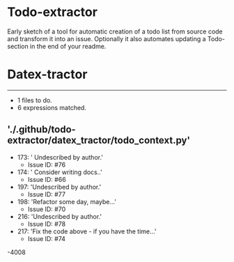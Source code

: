 # Todo-extractor
Early sketch of a tool for automatic creation of a todo list from source code and transform it into an issue. Optionally it also automates updating a Todo-section in the end of your readme.

# Datex-tractor
---
- 1 files to do.
- 6 expressions matched.

## './.github/todo-extractor/datex_tractor/todo_context.py'
- 173: ' Undescribed by author.'
  - Issue ID: #76
- 174: ' Consider writing docs..'
  - Issue ID: #66
- 197: 'Undescribed by author.'
  - Issue ID: #77
- 198: 'Refactor some day, maybe...'
  - Issue ID: #70
- 216: 'Undescribed by author.'
  - Issue ID: #78
- 217: 'Fix the code above - if you have the time...'
  - Issue ID: #74

-4008